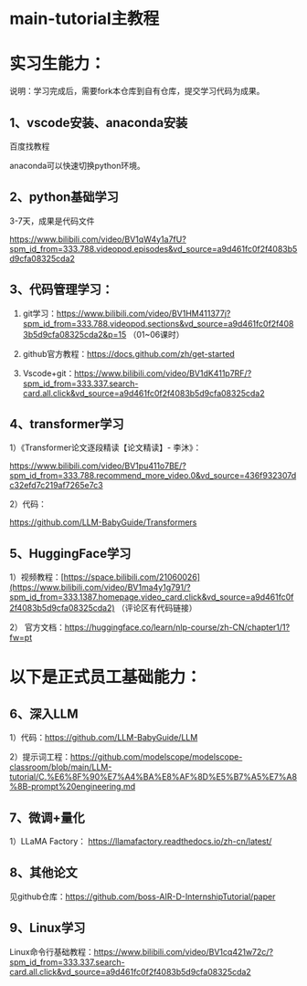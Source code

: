 # main-tutorial主教程

# 实习生能力：

说明：学习完成后，需要fork本仓库到自有仓库，提交学习代码为成果。

## 1、vscode安装、anaconda安装

百度找教程

anaconda可以快速切换python环境。

## 2、python基础学习
3-7天，成果是代码文件

https://www.bilibili.com/video/BV1qW4y1a7fU?spm_id_from=333.788.videopod.episodes&vd_source=a9d461fc0f2f4083b5d9cfa08325cda2


## 3、代码管理学习：
	
1) git学习：https://www.bilibili.com/video/BV1HM411377j?spm_id_from=333.788.videopod.sections&vd_source=a9d461fc0f2f4083b5d9cfa08325cda2&p=15 （01~06课时）

2) github官方教程：https://docs.github.com/zh/get-started 
	
3) Vscode+git：https://www.bilibili.com/video/BV1dK411p7RF/?spm_id_from=333.337.search-card.all.click&vd_source=a9d461fc0f2f4083b5d9cfa08325cda2 

## 4、transformer学习

1）《Transformer论文逐段精读【论文精读】- 李沐》：

https://www.bilibili.com/video/BV1pu411o7BE/?spm_id_from=333.788.recommend_more_video.0&vd_source=436f932307dc32efd7c219af7265e7c3

2）代码：

https://github.com/LLM-BabyGuide/Transformers

## 5、HuggingFace学习

1）视频教程：[https://space.bilibili.com/21060026](https://www.bilibili.com/video/BV1ma4y1g791/?spm_id_from=333.1387.homepage.video_card.click&vd_source=a9d461fc0f2f4083b5d9cfa08325cda2)
（评论区有代码链接）

2） 官方文档：https://huggingface.co/learn/nlp-course/zh-CN/chapter1/1?fw=pt

# 以下是正式员工基础能力：

## 6、深入LLM

1）代码：https://github.com/LLM-BabyGuide/LLM

2）提示词工程：https://github.com/modelscope/modelscope-classroom/blob/main/LLM-tutorial/C.%E6%8F%90%E7%A4%BA%E8%AF%8D%E5%B7%A5%E7%A8%8B-prompt%20engineering.md

## 7、微调+量化

1）LLaMA Factory： https://llamafactory.readthedocs.io/zh-cn/latest/

## 8、其他论文

见github仓库：https://github.com/boss-AIR-D-InternshipTutorial/paper

## 9、Linux学习

Linux命令行基础教程：https://www.bilibili.com/video/BV1cq421w72c/?spm_id_from=333.337.search-card.all.click&vd_source=a9d461fc0f2f4083b5d9cfa08325cda2
